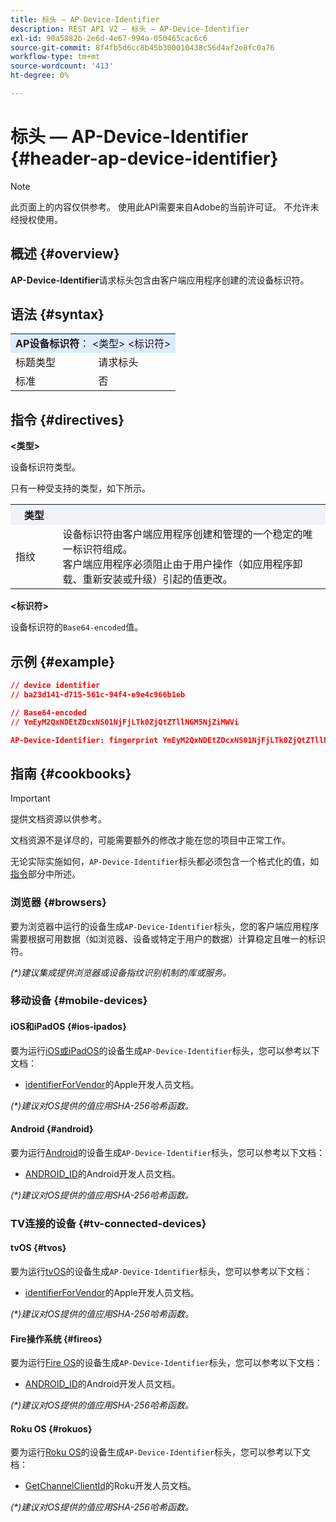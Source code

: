 ```yaml
---
title: 标头 — AP-Device-Identifier
description: REST API V2 — 标头 — AP-Device-Identifier
exl-id: 90a5882b-2e6d-4e67-994a-050465cac6c6
source-git-commit: 8f4fb5d6cc8b45b300010438c56d4af2e8fc0a76
workflow-type: tm+mt
source-wordcount: '413'
ht-degree: 0%

---
```


# 标头 — AP-Device-Identifier {#header-ap-device-identifier}

>[!NOTE]
>
> 此页面上的内容仅供参考。 使用此API需要来自Adobe的当前许可证。 不允许未经授权使用。

## 概述 {#overview}

<b>AP-Device-Identifier</b>请求标头包含由客户端应用程序创建的流设备标识符。

## 语法 {#syntax}

<table>
   <tr>
      <td style="background-color: #DEEBFF;" colspan="2"><b>AP设备标识符</b>： &lt;类型&gt; &lt;标识符&gt;</td>
   </tr>
   <tr>
      <td>标题类型</td>
      <td>请求标头</td>
   </tr>
   <tr>
      <td>标准</td>
      <td>否</td>
   </tr>
</table>

## 指令 {#directives}

<b>&lt;类型></b>

设备标识符类型。

只有一种受支持的类型，如下所示。

<table>
   <tr>
      <th style="background-color: #EFF2F7; width: 15%;">类型</th>
      <th style="background-color: #EFF2F7;"></th>
   </tr>
   <tr>
      <td>指纹</td>
      <td>
            设备标识符由客户端应用程序创建和管理的一个稳定的唯一标识符组成。
            <br/>
            客户端应用程序必须阻止由于用户操作（如应用程序卸载、重新安装或升级）引起的值更改。
      </td>
   </tr>
</table>


<b>&lt;标识符></b>

设备标识符的`Base64-encoded`值。

## 示例 {#example}

```JSON
// device identifier
// ba23d141-d715-561c-94f4-e9e4c966b1eb

// Base64-encoded
// YmEyM2QxNDEtZDcxNS01NjFjLTk0ZjQtZTllNGM5NjZiMWVi

AP-Device-Identifier: fingerprint YmEyM2QxNDEtZDcxNS01NjFjLTk0ZjQtZTllNGM5NjZiMWVi
```

## 指南 {#cookbooks}

>[!IMPORTANT]
>
> 提供文档资源以供参考。
>
> 文档资源不是详尽的，可能需要额外的修改才能在您的项目中正常工作。
> 
> 无论实际实施如何，`AP-Device-Identifier`标头都必须包含一个格式化的值，如[指令](#directives)部分中所述。

### 浏览器 {#browsers}

要为浏览器中运行的设备生成`AP-Device-Identifier`标头，您的客户端应用程序需要根据可用数据（如浏览器、设备或特定于用户的数据）计算稳定且唯一的标识符。

_(*)建议集成提供浏览器或设备指纹识别机制的库或服务。_

### 移动设备 {#mobile-devices}

#### iOS和iPadOS {#ios-ipados}

要为运行[iOS或iPadOS](https://developer.apple.com/documentation/ios-ipados-release-notes)的设备生成`AP-Device-Identifier`标头，您可以参考以下文档：

* [identifierForVendor](https://developer.apple.com/documentation/uikit/uidevice/1620059-identifierforvendor)的Apple开发人员文档。

_(*)建议对OS提供的值应用SHA-256哈希函数。_

#### Android {#android}

要为运行[Android](https://developer.android.com/about/versions)的设备生成`AP-Device-Identifier`标头，您可以参考以下文档：

* [ANDROID_ID](https://developer.android.com/reference/android/provider/Settings.Secure#ANDROID_ID)的Android开发人员文档。

_(*)建议对OS提供的值应用SHA-256哈希函数。_

### TV连接的设备 {#tv-connected-devices}

#### tvOS {#tvos}

要为运行[tvOS](https://developer.apple.com/documentation/tvos-release-notes)的设备生成`AP-Device-Identifier`标头，您可以参考以下文档：

* [identifierForVendor](https://developer.apple.com/documentation/uikit/uidevice/1620059-identifierforvendor)的Apple开发人员文档。

_(*)建议对OS提供的值应用SHA-256哈希函数。_

#### Fire操作系统 {#fireos}

要为运行[Fire OS](https://developer.amazon.com/docs/fire-tv/fire-os-overview.html)的设备生成`AP-Device-Identifier`标头，您可以参考以下文档：

* [ANDROID_ID](https://developer.android.com/reference/android/provider/Settings.Secure#ANDROID_ID)的Android开发人员文档。

_(*)建议对OS提供的值应用SHA-256哈希函数。_

#### Roku OS {#rokuos}

要为运行[Roku OS](https://developer.roku.com/docs/developer-program/release-notes/roku-os-release-notes.md)的设备生成`AP-Device-Identifier`标头，您可以参考以下文档：

* [GetChannelClientId](https://developer.roku.com/docs/references/brightscript/interfaces/ifdeviceinfo.md#getchannelclientid-as-string)的Roku开发人员文档。

_(*)建议对OS提供的值应用SHA-256哈希函数。_
